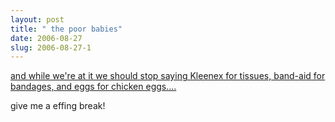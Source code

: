 ```yaml
---
layout: post
title: " the poor babies"
date: 2006-08-27
slug: 2006-08-27-1
---
```


 [ and while we&apos;re at it we should stop saying Kleenex for tissues, band-aid for bandages, and eggs for chicken eggs....](http://news.com.com/Google+wants+people+to+stop+googling/2100-1030_3-6106479.html) 

give me a effing break!
